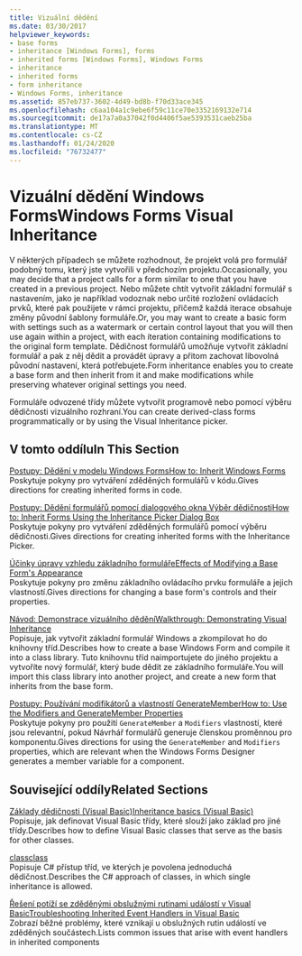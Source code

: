 ```yaml
---
title: Vizuální dědění
ms.date: 03/30/2017
helpviewer_keywords:
- base forms
- inheritance [Windows Forms], forms
- inherited forms [Windows Forms], Windows Forms
- inheritance
- inherited forms
- form inheritance
- Windows Forms, inheritance
ms.assetid: 857eb737-3602-4d49-bd8b-f70d33ace345
ms.openlocfilehash: c6aa104a1c9ebe6f59c11ce70e3352169132e714
ms.sourcegitcommit: de17a7a0a37042f0d4406f5ae5393531caeb25ba
ms.translationtype: MT
ms.contentlocale: cs-CZ
ms.lasthandoff: 01/24/2020
ms.locfileid: "76732477"
---
```

# <a name="windows-forms-visual-inheritance"></a><span data-ttu-id="08d09-102">Vizuální dědění Windows Forms</span><span class="sxs-lookup"><span data-stu-id="08d09-102">Windows Forms Visual Inheritance</span></span>
<span data-ttu-id="08d09-103">V některých případech se můžete rozhodnout, že projekt volá pro formulář podobný tomu, který jste vytvořili v předchozím projektu.</span><span class="sxs-lookup"><span data-stu-id="08d09-103">Occasionally, you may decide that a project calls for a form similar to one that you have created in a previous project.</span></span> <span data-ttu-id="08d09-104">Nebo můžete chtít vytvořit základní formulář s nastavením, jako je například vodoznak nebo určité rozložení ovládacích prvků, které pak použijete v rámci projektu, přičemž každá iterace obsahuje změny původní šablony formuláře.</span><span class="sxs-lookup"><span data-stu-id="08d09-104">Or, you may want to create a basic form with settings such as a watermark or certain control layout that you will then use again within a project, with each iteration containing modifications to the original form template.</span></span> <span data-ttu-id="08d09-105">Dědičnost formulářů umožňuje vytvořit základní formulář a pak z něj dědit a provádět úpravy a přitom zachovat libovolná původní nastavení, která potřebujete.</span><span class="sxs-lookup"><span data-stu-id="08d09-105">Form inheritance enables you to create a base form and then inherit from it and make modifications while preserving whatever original settings you need.</span></span>  
  
 <span data-ttu-id="08d09-106">Formuláře odvozené třídy můžete vytvořit programově nebo pomocí výběru dědičnosti vizuálního rozhraní.</span><span class="sxs-lookup"><span data-stu-id="08d09-106">You can create derived-class forms programmatically or by using the Visual Inheritance picker.</span></span>  
  
## <a name="in-this-section"></a><span data-ttu-id="08d09-107">V tomto oddílu</span><span class="sxs-lookup"><span data-stu-id="08d09-107">In This Section</span></span>  
 [<span data-ttu-id="08d09-108">Postupy: Dědění v modelu Windows Forms</span><span class="sxs-lookup"><span data-stu-id="08d09-108">How to: Inherit Windows Forms</span></span>](how-to-inherit-windows-forms.md)  
 <span data-ttu-id="08d09-109">Poskytuje pokyny pro vytváření zděděných formulářů v kódu.</span><span class="sxs-lookup"><span data-stu-id="08d09-109">Gives directions for creating inherited forms in code.</span></span>  
  
 [<span data-ttu-id="08d09-110">Postupy: Dědění formulářů pomocí dialogového okna Výběr dědičnosti</span><span class="sxs-lookup"><span data-stu-id="08d09-110">How to: Inherit Forms Using the Inheritance Picker Dialog Box</span></span>](how-to-inherit-forms-using-the-inheritance-picker-dialog-box.md)  
 <span data-ttu-id="08d09-111">Poskytuje pokyny pro vytváření zděděných formulářů pomocí výběru dědičnosti.</span><span class="sxs-lookup"><span data-stu-id="08d09-111">Gives directions for creating inherited forms with the Inheritance Picker.</span></span>  
  
 [<span data-ttu-id="08d09-112">Účinky úpravy vzhledu základního formuláře</span><span class="sxs-lookup"><span data-stu-id="08d09-112">Effects of Modifying a Base Form's Appearance</span></span>](effects-of-modifying-base-form-appearance.md)  
 <span data-ttu-id="08d09-113">Poskytuje pokyny pro změnu základního ovládacího prvku formuláře a jejich vlastností.</span><span class="sxs-lookup"><span data-stu-id="08d09-113">Gives directions for changing a base form's controls and their properties.</span></span>  
  
 [<span data-ttu-id="08d09-114">Návod: Demonstrace vizuálního dědění</span><span class="sxs-lookup"><span data-stu-id="08d09-114">Walkthrough: Demonstrating Visual Inheritance</span></span>](walkthrough-demonstrating-visual-inheritance.md)  
 <span data-ttu-id="08d09-115">Popisuje, jak vytvořit základní formulář Windows a zkompilovat ho do knihovny tříd.</span><span class="sxs-lookup"><span data-stu-id="08d09-115">Describes how to create a base Windows Form and compile it into a class library.</span></span> <span data-ttu-id="08d09-116">Tuto knihovnu tříd naimportujete do jiného projektu a vytvoříte nový formulář, který bude dědit ze základního formuláře.</span><span class="sxs-lookup"><span data-stu-id="08d09-116">You will import this class library into another project, and create a new form that inherits from the base form.</span></span>  
  
 [<span data-ttu-id="08d09-117">Postupy: Používání modifikátorů a vlastností GenerateMember</span><span class="sxs-lookup"><span data-stu-id="08d09-117">How to: Use the Modifiers and GenerateMember Properties</span></span>](how-to-use-the-modifiers-and-generatemember-properties.md)  
 <span data-ttu-id="08d09-118">Poskytuje pokyny pro použití `GenerateMember` a `Modifiers` vlastností, které jsou relevantní, pokud Návrhář formulářů generuje členskou proměnnou pro komponentu.</span><span class="sxs-lookup"><span data-stu-id="08d09-118">Gives directions for using the `GenerateMember` and `Modifiers` properties, which are relevant when the Windows Forms Designer generates a member variable for a component.</span></span>  
  
## <a name="related-sections"></a><span data-ttu-id="08d09-119">Související oddíly</span><span class="sxs-lookup"><span data-stu-id="08d09-119">Related Sections</span></span>  
 [<span data-ttu-id="08d09-120">Základy dědičnosti (Visual Basic)</span><span class="sxs-lookup"><span data-stu-id="08d09-120">Inheritance basics (Visual Basic)</span></span>](../../../visual-basic/programming-guide/language-features/objects-and-classes/inheritance-basics.md)  
 <span data-ttu-id="08d09-121">Popisuje, jak definovat Visual Basic třídy, které slouží jako základ pro jiné třídy.</span><span class="sxs-lookup"><span data-stu-id="08d09-121">Describes how to define Visual Basic classes that serve as the basis for other classes.</span></span>  
  
 [<span data-ttu-id="08d09-122">class</span><span class="sxs-lookup"><span data-stu-id="08d09-122">class</span></span>](../../../csharp/language-reference/keywords/class.md)  
 <span data-ttu-id="08d09-123">Popisuje C# přístup tříd, ve kterých je povolena jednoduchá dědičnost.</span><span class="sxs-lookup"><span data-stu-id="08d09-123">Describes the C# approach of classes, in which single inheritance is allowed.</span></span>  
  
 [<span data-ttu-id="08d09-124">Řešení potíží se zděděnými obslužnými rutinami událostí v Visual Basic</span><span class="sxs-lookup"><span data-stu-id="08d09-124">Troubleshooting Inherited Event Handlers in Visual Basic</span></span>](../../../visual-basic/programming-guide/language-features/events/troubleshooting-inherited-event-handlers.md)  
 <span data-ttu-id="08d09-125">Zobrazí běžné problémy, které vznikají u obslužných rutin událostí ve zděděných součástech.</span><span class="sxs-lookup"><span data-stu-id="08d09-125">Lists common issues that arise with event handlers in inherited components</span></span>
